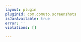 ```yaml
---
layout: plugin
pluginId: com.comuto.screenshots
isJarAvailable: true
error: ''
violations: []

---
```

